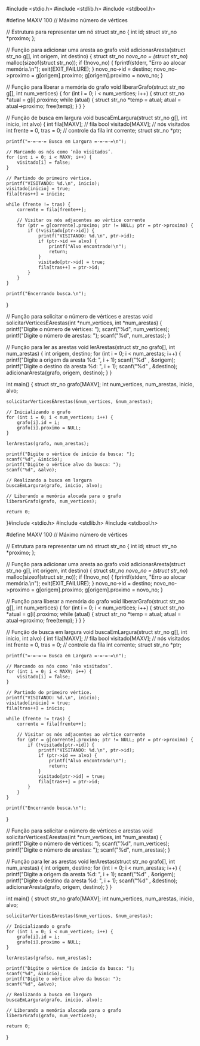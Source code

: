 #include <stdio.h>
#include <stdlib.h>
#include <stdbool.h>

#define MAXV 100 // Máximo número de vértices

// Estrutura para representar um nó
struct str_no {
    int id;
    struct str_no *proximo;
};

// Função para adicionar uma aresta ao grafo
void adicionarAresta(struct str_no g[], int origem, int destino) {
    struct str_no *novo_no = (struct str_no*) malloc(sizeof(struct str_no));
    if (!novo_no) {
        fprintf(stderr, "Erro ao alocar memória.\n");
        exit(EXIT_FAILURE);
    }
    novo_no->id = destino;
    novo_no->proximo = g[origem].proximo;
    g[origem].proximo = novo_no;
}

// Função para liberar a memória do grafo
void liberarGrafo(struct str_no g[], int num_vertices) {
    for (int i = 0; i < num_vertices; i++) {
        struct str_no *atual = g[i].proximo;
        while (atual) {
            struct str_no *temp = atual;
            atual = atual->proximo;
            free(temp);
        }
    }
}

// Função de busca em largura
void buscaEmLargura(struct str_no g[], int inicio, int alvo) {
    int fila[MAXV]; // fila
    bool visitado[MAXV]; // nós visitados
    int frente = 0, tras = 0; // controle da fila
    int corrente;
    struct str_no *ptr;

    printf("=-=-=-= Busca em Largura =-=-=-=\n");

    // Marcando os nós como ‘não visitados’.
    for (int i = 0; i < MAXV; i++) {
        visitado[i] = false;
    }

    // Partindo do primeiro vértice.
    printf("VISITANDO: %d.\n", inicio);
    visitado[inicio] = true;
    fila[tras++] = inicio;

    while (frente != tras) {
        corrente = fila[frente++];

        // Visitar os nós adjacentes ao vértice corrente
        for (ptr = g[corrente].proximo; ptr != NULL; ptr = ptr->proximo) {
            if (!visitado[ptr->id]) {
                printf("VISITANDO: %d.\n", ptr->id);
                if (ptr->id == alvo) {
                    printf("Alvo encontrado!\n");
                    return;
                }
                visitado[ptr->id] = true;
                fila[tras++] = ptr->id;
            }
        }
    }

    printf("Encerrando busca.\n");
}

// Função para solicitar o número de vértices e arestas
void solicitarVerticesEArestas(int *num_vertices, int *num_arestas) {
    printf("Digite o número de vértices: ");
    scanf("%d", num_vertices);
    printf("Digite o número de arestas: ");
    scanf("%d", num_arestas);
}

// Função para ler as arestas
void lerArestas(struct str_no grafo[], int num_arestas) {
    int origem, destino;
    for (int i = 0; i < num_arestas; i++) {
        printf("Digite a origem da aresta %d: ", i + 1);
        scanf("%d" , &origem);
        printf("Digite o destino da aresta %d: ", i + 1);
        scanf("%d" , &destino);
        adicionarAresta(grafo, origem, destino);
    }
}

int main() {
    struct str_no grafo[MAXV];
    int num_vertices, num_arestas, inicio, alvo;

    solicitarVerticesEArestas(&num_vertices, &num_arestas);

    // Inicializando o grafo
    for (int i = 0; i < num_vertices; i++) {
        grafo[i].id = i;
        grafo[i].proximo = NULL;
    }

    lerArestas(grafo, num_arestas);

    printf("Digite o vértice de início da busca: ");
    scanf("%d", &inicio);
    printf("Digite o vértice alvo da busca: ");
    scanf("%d", &alvo);

    // Realizando a busca em largura
    buscaEmLargura(grafo, inicio, alvo);

    // Liberando a memória alocada para o grafo
    liberarGrafo(grafo, num_vertices);

    return 0;
}#include <stdio.h>
#include <stdlib.h>
#include <stdbool.h>

#define MAXV 100 // Máximo número de vértices

// Estrutura para representar um nó
struct str_no {
    int id;
    struct str_no *proximo;
};

// Função para adicionar uma aresta ao grafo
void adicionarAresta(struct str_no g[], int origem, int destino) {
    struct str_no *novo_no = (struct str_no*) malloc(sizeof(struct str_no));
    if (!novo_no) {
        fprintf(stderr, "Erro ao alocar memória.\n");
        exit(EXIT_FAILURE);
    }
    novo_no->id = destino;
    novo_no->proximo = g[origem].proximo;
    g[origem].proximo = novo_no;
}

// Função para liberar a memória do grafo
void liberarGrafo(struct str_no g[], int num_vertices) {
    for (int i = 0; i < num_vertices; i++) {
        struct str_no *atual = g[i].proximo;
        while (atual) {
            struct str_no *temp = atual;
            atual = atual->proximo;
            free(temp);
        }
    }
}

// Função de busca em largura
void buscaEmLargura(struct str_no g[], int inicio, int alvo) {
    int fila[MAXV]; // fila
    bool visitado[MAXV]; // nós visitados
    int frente = 0, tras = 0; // controle da fila
    int corrente;
    struct str_no *ptr;

    printf("=-=-=-= Busca em Largura =-=-=-=\n");

    // Marcando os nós como ‘não visitados’.
    for (int i = 0; i < MAXV; i++) {
        visitado[i] = false;
    }

    // Partindo do primeiro vértice.
    printf("VISITANDO: %d.\n", inicio);
    visitado[inicio] = true;
    fila[tras++] = inicio;

    while (frente != tras) {
        corrente = fila[frente++];

        // Visitar os nós adjacentes ao vértice corrente
        for (ptr = g[corrente].proximo; ptr != NULL; ptr = ptr->proximo) {
            if (!visitado[ptr->id]) {
                printf("VISITANDO: %d.\n", ptr->id);
                if (ptr->id == alvo) {
                    printf("Alvo encontrado!\n");
                    return;
                }
                visitado[ptr->id] = true;
                fila[tras++] = ptr->id;
            }
        }
    }

    printf("Encerrando busca.\n");
}

// Função para solicitar o número de vértices e arestas
void solicitarVerticesEArestas(int *num_vertices, int *num_arestas) {
    printf("Digite o número de vértices: ");
    scanf("%d", num_vertices);
    printf("Digite o número de arestas: ");
    scanf("%d", num_arestas);
}

// Função para ler as arestas
void lerArestas(struct str_no grafo[], int num_arestas) {
    int origem, destino;
    for (int i = 0; i < num_arestas; i++) {
        printf("Digite a origem da aresta %d: ", i + 1);
        scanf("%d" , &origem);
        printf("Digite o destino da aresta %d: ", i + 1);
        scanf("%d" , &destino);
        adicionarAresta(grafo, origem, destino);
    }
}

int main() {
    struct str_no grafo[MAXV];
    int num_vertices, num_arestas, inicio, alvo;

    solicitarVerticesEArestas(&num_vertices, &num_arestas);

    // Inicializando o grafo
    for (int i = 0; i < num_vertices; i++) {
        grafo[i].id = i;
        grafo[i].proximo = NULL;
    }

    lerArestas(grafso, num_arestas);

    printf("Digite o vértice de início da busca: ");
    scanf("%d", &inicio);
    printf("Digite o vértice alvo da busca: ");
    scanf("%d", &alvo);

    // Realizando a busca em largura
    buscaEmLargura(grafo, inicio, alvo);

    // Liberando a memória alocada para o grafo
    liberarGrafo(grafo, num_vertices);

    return 0;
}
